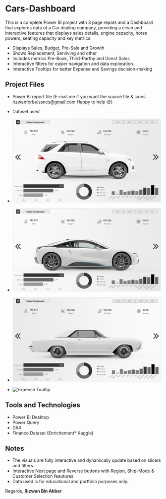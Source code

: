 # Cars-Dashboard
This is a complete Power BI project with 3 page repots and a Dashboard that explores data of a Car dealing company, providing a clean and interactive features that displays sales details, engine capacity, horse powers, seating capacity and key metrics.

- Displays Sales, Budget, Pre-Sale and Growth
- Shows Replacement, Serviving and other
- Includes metrics Pre-Book, Third-Parthy and Direct Sales
- Interactive filters for easier navigation and data exploration.
- Interactive Tooltips for better Expense and Savings decision-making 

## Project Files

-  Power BI report file (E-mail me if you want the source file & icons rizwanforbuissnes@gmail.com Happy to help 😊)
-  Dataset used
  
- ![DashBoard](docs/DashBoard.png)
- ![Expense Tooltip](docs/Page%201.png)
- ![Expense Tooltip](docs/Page%202.png)
- ![Expense Tooltip](docs/Page%203%20Fucntions.png)


## Tools and Technologies

- Power BI Desktop
- Power Query
- DAX
- Finance Dataset (Enrichement* Kaggle)

## Notes

- The visuals are fully interactive and dynamically update based on slicers and filters.
- Interactive Next page and Reverse buttons with Region, Ship-Mode & Customer Selection feautures
- Data used is for educational and portfolio purposes only.

Regards, **Rizwan Bin Akbar**
